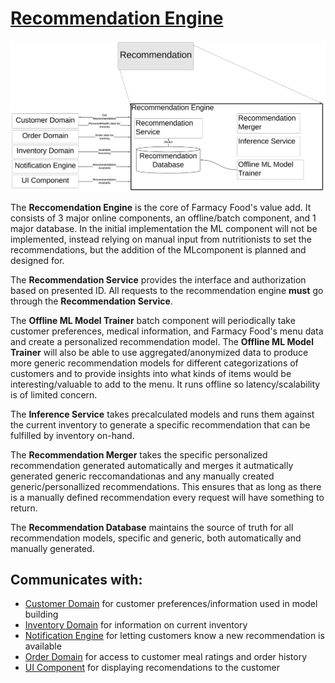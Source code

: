 # [Recommendation Engine](../../../README.md)

![Recomendation Engine](../images/recommendation_domain.svg)

The **Reccomendation Engine** is the core of Farmacy Food's value add. It consists of 3 major online components, an offline/batch component, and 1 major database. In the initial implementation the ML component will not be implemented, instead relying on manual input from nutritionists to set the recommendations, but the addition of the MLcomponent is planned and designed for.


The **Recommendation Service** provides the interface and authorization based on presented ID. All requests to the recommendation engine **must** go through the **Recommendation Service**.

The **Offline ML Model Trainer** batch component will periodically take customer preferences, medical information, and Farmacy Food's menu data and create a personalized recommendation model. The **Offline ML Model Trainer** will also be able to use aggregated/anonymized data to produce more generic recommendation models for different categorizations of customers and to provide insights into what kinds of items would be interesting/valuable to add to the menu. It runs offline so latency/scalability is of limited concern.

The **Inference Service** takes precalculated models and runs them against the current inventory to generate a specific recommendation that can be fulfilled by inventory on-hand.

The **Recommendation Merger** takes the specific personalized recommendation generated automatically and merges it autmatically generated generic reccomandationas and any manually created generic/personallized recommendations. This ensures that as long as there is a manually defined recommendation every request will have something to return.

The **Recommendation Database** maintains the source of truth for all recommendation models, specific and generic, both automatically and manually generated.

## Communicates with:
* [Customer Domain](/doc/arc/components/customer_domain.md) for customer preferences/information used in model building
* [Inventory Domain](/doc/arc/components/inventory_domain.md) for information on current inventory
* [Notification Engine](/doc/arc/components/notification_engine.md) for letting customers know a new recommendation is available
* [Order Domain](/doc/arc/components/order_domain.md) for access to customer meal ratings and order history
* [UI Component](/doc/arc/components/ui_component.md) for displaying recomendations to the customer

